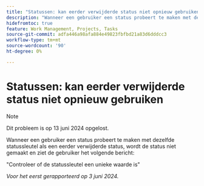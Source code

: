 ```yaml
---
title: "Statussen: kan eerder verwijderde status niet opnieuw gebruiken"
description: "Wanneer een gebruiker een status probeert te maken met dezelfde statussleutel als een eerder verwijderde status, wordt de status niet gemaakt en ziet de gebruiker een bericht."
hidefromtoc: true
feature: Work Management, Projects, Tasks
source-git-commit: adfa446a98afa884e49823fbfbd21a83d6dddcc3
workflow-type: tm+mt
source-wordcount: '90'
ht-degree: 0%

---
```



# Statussen: kan eerder verwijderde status niet opnieuw gebruiken

>[!NOTE]
>
>Dit probleem is op 13 juni 2024 opgelost.

Wanneer een gebruiker een status probeert te maken met dezelfde statussleutel als een eerder verwijderde status, wordt de status niet gemaakt en ziet de gebruiker het volgende bericht:

&quot;Controleer of de statussleutel een unieke waarde is&quot;

_Voor het eerst gerapporteerd op 3 juni 2024._
